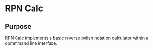 # RPN Calc 

## Purpose
  RPN Calc implements a basic reverse polish notation calculator within a commmand line interface. 
